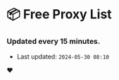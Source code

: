 # :package: Free Proxy List
### Updated every 15 minutes.

- Last updated: `2024-05-30 08:10`

:heart:
